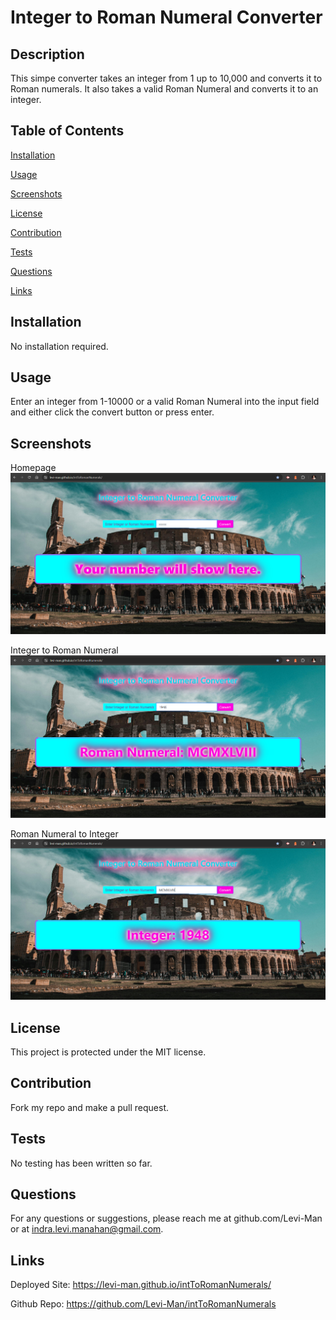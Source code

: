 
# Integer to Roman Numeral Converter

## Description
This simpe converter takes an integer from 1 up to 10,000 and converts it to Roman numerals. It also takes a valid Roman Numeral and converts it to an integer. 

## Table of Contents

[Installation](#installation)

[Usage](#usage)

[Screenshots](#screenshots)

[License](#license)

[Contribution](#contribution)

[Tests](#tests)

[Questions](#questions)

[Links](#links)

## Installation
No installation required.

## Usage
Enter an integer from 1-10000 or a valid Roman Numeral into the input field and either click the convert button or press enter. 

## Screenshots
Homepage
<img src="./assets/Screenshot_home.png">

Integer to Roman Numeral
<img src="./assets/Screenshot_intToRoman.png">

Roman Numeral to Integer
<img src="./assets/Screenshot_romanToInt.png">

## License
This project is protected under the MIT license.

## Contribution
Fork my repo and make a pull request. 

## Tests
No testing has been written so far. 

## Questions
For any questions or suggestions, please reach me at github.com/Levi-Man or at indra.levi.manahan@gmail.com.

## Links

Deployed Site: https://levi-man.github.io/intToRomanNumerals/

Github Repo: https://github.com/Levi-Man/intToRomanNumerals 
